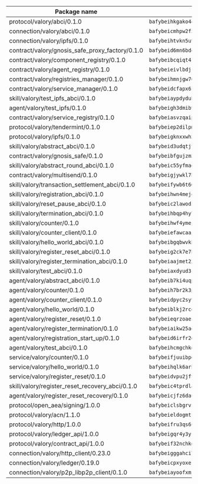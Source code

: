 | Package name                                                  | Package hash                                                  |
| ------------------------------------------------------------- | ------------------------------------------------------------- |
| protocol/valory/abci/0.1.0                                    | `bafybeihkgako44fzgurcv4hgbems4ptdtosae4lopnnr75eczb6kx3x2lm` |
| connection/valory/abci/0.1.0                                  | `bafybeicmhpw2f5c3vds6lwlv2q4fa5nd6zonnvgdretrwfly7ylpiofdqq` |
| connection/valory/ipfs/0.1.0                                  | `bafybeihtvkn5uv3ibumme7zzmrxx7iehc6lnjhil726h2jidpdzzjnd5ay` |
| contract/valory/gnosis_safe_proxy_factory/0.1.0               | `bafybeid6mn6bdqory2v5ch4oqeqbp22njlrx77hq3u4k6xjrdtebgc472e` |
| contract/valory/component_registry/0.1.0                      | `bafybeibcqiqt4zvpoqgcx5w55ozvu75uhrmqlk6l4pgmft3h5e53yein3i` |
| contract/valory/agent_registry/0.1.0                          | `bafybeieivlbdjsvg4guh5ntxwn3afkfgwpd6vb5gpr3e2qizbko37stsvq` |
| contract/valory/registries_manager/0.1.0                      | `bafybeihmnjgw764eftqk7dk65ba2un6qifmi2mfcmxjziaecusznegze3i` |
| contract/valory/service_manager/0.1.0                         | `bafybeidcfapx6fneknzg66snljmkdzptr4vjacoa3zsjjg36gpabuzbjka` |
| skill/valory/test_ipfs_abci/0.1.0                             | `bafybeiaypdyduhz2totiyinkxhslxa2gyexdx74njd2qenxo7hpgtuo2by` |
| agent/valory/test_ipfs/0.1.0                                  | `bafybeigh3dmibvklu5n7vrli32pn7fjfrxaomwkgoxahpv5usfmuy3upcq` |
| contract/valory/service_registry/0.1.0                        | `bafybeiasvzqaipsfkgtaxtcxejen7c2unpt5jlkc47ydehqbelqsgoanea` |
| protocol/valory/tendermint/0.1.0                              | `bafybeiep2dilpmu3je4z2kq7yc7l6n7ax5knwfax2ufvmnflt3uj2wrbju` |
| protocol/valory/ipfs/0.1.0                                    | `bafybeigknxxwh2xts7ijbacils4a4cgq7jhcdvwahshbw22zw5hnncsfla` |
| skill/valory/abstract_abci/0.1.0                              | `bafybeid3udqtjtl4txht2z3tm3z3mr2nqtoddtno3u3urxjqjbbpqeelli` |
| contract/valory/gnosis_safe/0.1.0                             | `bafybeibfgujzm23e2owls6pqyro5jvzpketidqwqpabf47xvlbpglhcmpe` |
| skill/valory/abstract_round_abci/0.1.0                        | `bafybeic55yfmaqpdlsrtuahlovjuwy3h23s3jupdinnkc7fqo65rsd5hnu` |
| contract/valory/multisend/0.1.0                               | `bafybeigjywkl7hydjsrkogob3xebj2ifhqwmfhhxoeyrndzhhxi5u6amey` |
| skill/valory/transaction_settlement_abci/0.1.0                | `bafybeifywb6t667nia6d3flmpr2d6sf2735rptsyrcmgjfwi5ybwb5hanm` |
| skill/valory/registration_abci/0.1.0                          | `bafybeihwn4mejq6udzs3yovsnp5wlvriwrpvehkgl522bgqfsw2rv6brte` |
| skill/valory/reset_pause_abci/0.1.0                           | `bafybeic2lawodz6fwsghsdps5mjl3bpolyatm5ea46lmi4mpacifngkupi` |
| skill/valory/termination_abci/0.1.0                           | `bafybeihbqp4hy7rjherhhqdbl6kwok7b3ucrqw5km6t6aa37tng7vahjre` |
| skill/valory/counter/0.1.0                                    | `bafybeihwf4ymejsriovlv3qqwyf3bkjifsb4ssaogwdgvs37dbwltoj27u` |
| skill/valory/counter_client/0.1.0                             | `bafybeiefawcaaiy4matry7m53k36kqy4uadtmtpuulatnt5afkezx6napa` |
| skill/valory/hello_world_abci/0.1.0                           | `bafybeibgqbwvkhchis5c2cwglyrzztmdxp3z4s4xa72a7anrszy7x22csu` |
| skill/valory/register_reset_abci/0.1.0                        | `bafybeig2ck7e7by5amfbgv73tygkmwctzqnmwjjz6kfys54uj3dfa4cx3u` |
| skill/valory/register_termination_abci/0.1.0                  | `bafybeiaajmet23diuauiyzrthfxmhajlshy2yconixiv632i2fdj3r56wy` |
| skill/valory/test_abci/0.1.0                                  | `bafybeiaxdyud3ctaiohmtpfg24xsxppuk66ealdhdnimoez2vh6ed7vjoe` |
| agent/valory/abstract_abci/0.1.0                              | `bafybeib7ki4uqp6b6sqmi3w5mba5r6hxl4mayrfnj2fxywqzq56rr4dgwu` |
| agent/valory/counter/0.1.0                                    | `bafybeih7br2k3pgbxto7nzctncmkidwuavmnz2jzp4qpuasxbvioi5noxu` |
| agent/valory/counter_client/0.1.0                             | `bafybeidpyc2syvuv3px52gmeaismyhcn4xskbzts22frwlxrwioj53vh6i` |
| agent/valory/hello_world/0.1.0                                | `bafybeiblkj2rcow4mbuwwcdpt6m4zm44c7eqh4wontmfqrqjzea6gsyuqa` |
| agent/valory/register_reset/0.1.0                             | `bafybeieqrzoaesechjq5fzfnxiv4tdqkqgasb25armj5avdaew63ad6cwu` |
| agent/valory/register_termination/0.1.0                       | `bafybeiaikw25aovz6cpxiwodr5kl6c2iom3fvrqktkjg7siv65q5pbw2fu` |
| agent/valory/registration_start_up/0.1.0                      | `bafybeid6irfr2g6ga4o5klrygy3kndok6w3ptjlakuhygegt2qfps4fhay` |
| agent/valory/test_abci/0.1.0                                  | `bafybeihcmgchke6wduu5qodwcrthjfsvijsb4ufm7kwq3e6f7d5uvufzlm` |
| service/valory/counter/0.1.0                                  | `bafybeifjuuibpe642lqmwpzsvs6x56cqqlfn7m5jpy6xngf5nr5immbvxq` |
| service/valory/hello_world/0.1.0                              | `bafybeihqlk6arbjlmv7yyxcibpoatyo3zxrcs7d3vdqpoz5elnranub44e` |
| service/valory/register_reset/0.1.0                           | `bafybeidvpu2jftmvgiyppqapnlkhaomdjkpd4i6g2waz6npg75s7y4kieu` |
| skill/valory/register_reset_recovery_abci/0.1.0               | `bafybeic4tprdlawi3wz4ky32thmbbwzjbcrpeqnzsqexvb7y7dammkxryq` |
| agent/valory/register_reset_recovery/0.1.0                    | `bafybeicjfz6daugpeolvnrchjcgvhrryno7pmloqgkfrugpzhocggj6mwa` |
| protocol/open_aea/signing/1.0.0                               | `bafybeiclsbgrviyxbmi2vex5ze3dhr7ywohrqedebx26jozayxvroqtegq` |
| protocol/valory/acn/1.1.0                                     | `bafybeieldogmtf3m4jdsvt4vvyay3jh54rjn3deasymfw43vz3o42vigmq` |
| protocol/valory/http/1.0.0                                    | `bafybeifru3qs6udfzprax7jxktbsuzn7immfvi3scgfspifq3zdxwkgvnm` |
| protocol/valory/ledger_api/1.0.0                              | `bafybeigqr4y3ykz3iulrcoqmji7hy3dxaoy7zmyyzff4ivpbubcpwdknai` |
| protocol/valory/contract_api/1.0.0                            | `bafybeif32nchkgn6yet7e5gt4auhf7lsahxnj4t36kxbw55p3gi7qpeuxq` |
| connection/valory/http_client/0.23.0                          | `bafybeigggahci7hq6tr3tyueatgkvgn73y4b3av2vk7vtr7jkeuwsqcteq` |
| connection/valory/ledger/0.19.0                               | `bafybeicpxyoxez7lperltamvikxu6vzk2lhqakbivce4nzywyzoqbxoogm` |
| connection/valory/p2p_libp2p_client/0.1.0                     | `bafybeiayoofxmj6z3pasn2akqj3udgq2ta2ar6mv6zoehstul2btvv3gqa` |
